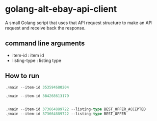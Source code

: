 # golang-alt-ebay-api-client
A small Golang script that uses that API request structure to make an API request and receive back the response.

## command line arguments
- item-id : item id 
- listing-type : listing type

## How to run
```go
./main --item-id 353594680204

./main --item-id 384268613179


./main --item-id 373664889722 --listing-type BEST_OFFER_ACCEPTED
./main --item-id 373664889722 --listing-type BEST_OFFER


```